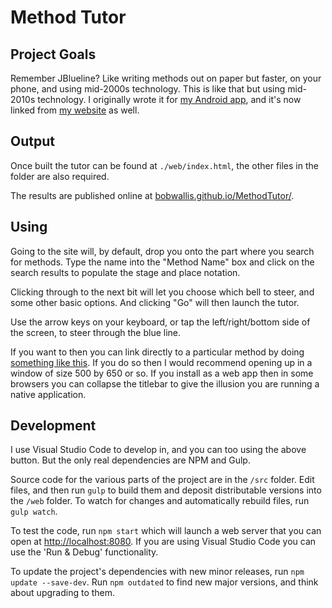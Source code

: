  # Method Tutor

## Project Goals

Remember JBlueline? Like writing methods out on paper but faster, on your phone, and using mid-2000s technology. This is like that but using mid-2010s technology. I originally wrote it for [my Android app](https://play.google.com/store/apps/details?id=uk.me.rsw.bl), and it's now linked from [my website](https://rsw.me.uk/blueline/) as well.

## Output

Once built the tutor can be found at `./web/index.html`, the other files in the folder are also required.

The results are published online at [bobwallis.github.io/MethodTutor/](https://bobwallis.github.io/MethodTutor/).

## Using

Going to the site will, by default, drop you onto the part where you search for methods. Type the name into the "Method Name" box and click on the search results to populate the stage and place notation.

Clicking through to the next bit will let you choose which bell to steer, and some other basic options. And clicking "Go" will then launch the tutor.

Use the arrow keys on your keyboard, or tap the left/right/bottom side of the screen, to steer through the blue line.

If you want to then you can link directly to a particular method by doing [something like this](https://bobwallis.github.io/MethodTutor/#title=Stedman%20Triples&notation=3.1.7.3.1.3%2C1&stage=7&ruleoffs={"from"%3A-3%2C"every"%3A6}). If you do so then I would recommend opening up in a window of size 500 by 650 or so. If you install as a web app then in some browsers you can collapse the titlebar to give the illusion you are running a native application.

## Development

I use Visual Studio Code to develop in, and you can too using the above button. But the only real dependencies are NPM and Gulp.

Source code for the various parts of the project are in the `/src` folder. Edit files, and then run `gulp` to build them and deposit distributable versions into the `/web` folder. To watch for changes and automatically rebuild files, run `gulp watch`.

To test the code, run `npm start` which will launch a web server that you can open at <http://localhost:8080>. If you are using Visual Studio Code you can use the 'Run & Debug' functionality.

To update the project's dependencies with new minor releases, run `npm update --save-dev`. Run `npm outdated` to find new major versions, and think about upgrading to them.
